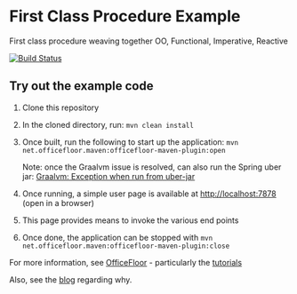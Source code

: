 # First Class Procedure Example

First class procedure weaving together OO, Functional, Imperative, Reactive

[![Build Status](https://travis-ci.com/sagenschneider/OoFunctionImperativeReactive.svg?branch=master)](https://travis-ci.com/sagenschneider/OoFunctionImperativeReactive)

## Try out the example code

 1. Clone this repository
 
 1. In the cloned directory, run: `mvn clean install`
 
 1. Once built, run the following to start up the application: `mvn net.officefloor.maven:officefloor-maven-plugin:open`
 
    Note: once the Graalvm issue is resolved, can also run the Spring uber jar: [Graalvm: Exception when run from uber-jar](https://github.com/graalvm/graaljs/issues/125)
    
 1. Once running, a simple user page is available at [http://localhost:7878](http://localhost:7878)  (open in a browser)
 
 1. This page provides means to invoke the various end points
 
 1. Once done, the application can be stopped with `mvn net.officefloor.maven:officefloor-maven-plugin:close`

For more information, see [OfficeFloor](http://officefloor.net) - particularly the [tutorials](http://officefloor.net/tutorials/)

Also, see the [blog](http://sagenschneider.blogspot.com) regarding why.
